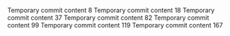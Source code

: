 Temporary commit content 8
Temporary commit content 18
Temporary commit content 37
Temporary commit content 82
Temporary commit content 99
Temporary commit content 119
Temporary commit content 167
